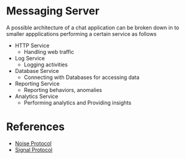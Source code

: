 # Messaging Server

A possible architecture of a chat application can be broken down in to smaller appplications performing a certain service as follows

- HTTP Service 
    - Handling web traffic
- Log Service 
    - Logging activities
- Database Service 
    - Connecting with Databases for accessing data
- Reporting Service 
    - Reporting behaviors, anomalies
- Analytics Service 
    - Performing analytics and Providing insights

# References
- [Noise Protocol](http://www.noiseprotocol.org/noise.html)
- [Signal Protocol](https://www.youtube.com/watch?v=ceGTgqypwnQ&ab_channel=DavidWong)